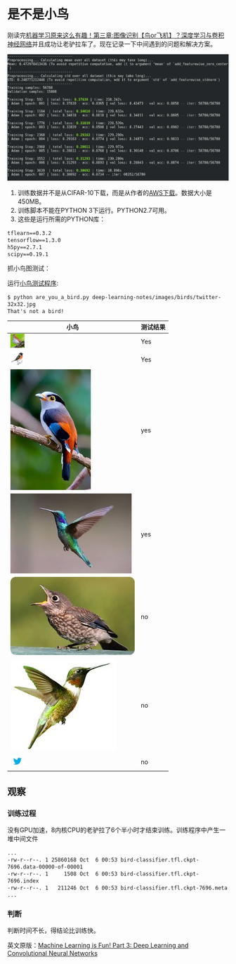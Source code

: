# 是不是小鸟

刚读完[机器学习原来这么有趣！第三章:图像识别【鸟or飞机】？深度学习与卷积神经网络](https://zhuanlan.zhihu.com/p/24524583)并且成功让老驴拉车了。现在记录一下中间遇到的问题和解决方案。

![running](https://github.com/chfw/deep-learning-notes/raw/master/images/bird-1.png)


1. 训练数据并不是从CIFAR-10下载，而是从作者的[AWS下载](https://medium.com/@ageitgey/good-question-a095787c12f1)。数据大小是450MB。
1. 训练脚本不能在PYTHON 3下运行。PYTHON2.7可用。
1. 这些是运行所需的PYTHON库：

```
tflearn==0.3.2
tensorflow==1.3.0
h5py==2.7.1
scipy==0.19.1
```

抓小鸟图测试：

运行[小鸟测试程序](https://gist.github.com/ageitgey/a40dded08e82e59724c70da23786bbf0):

```shell
$ python are_you_a_bird.py deep-learning-notes/images/birds/twitter-32x32.jpg 
That's not a bird!
```

|小鸟|测试结果|
|---|---|
|![bird1](https://github.com/chfw/deep-learning-notes/raw/master/images/birds/bird-32x32.png)| Yes  |
|![bird2](https://github.com/chfw/deep-learning-notes/raw/master/images/birds/bird2-32x32.png)| Yes |
|![big-bird](https://github.com/chfw/deep-learning-notes/raw/master/images/birds/bird.jpg)| yes|
|![big-bird2](https://github.com/chfw/deep-learning-notes/raw/master/images/birds/bird2.jpg)| yes|
|![big-bird3](https://github.com/chfw/deep-learning-notes/raw/master/images/birds/bird3.jpg)| no|
|![big-bird4](https://github.com/chfw/deep-learning-notes/raw/master/images/birds/bird4.jpg)| no|
|![twitter](https://github.com/chfw/deep-learning-notes/raw/master/images/birds/twitter-32x32.jpg)| no|


## 观察

### 训练过程

没有GPU加速，8内核CPU的老驴拉了6个半小时才结束训练。训练程序中产生一堆中间文件

```
...
-rw-r--r--. 1 25860168 Oct  6 00:53 bird-classifier.tfl.ckpt-7696.data-00000-of-00001
-rw-r--r--. 1     1508 Oct  6 00:53 bird-classifier.tfl.ckpt-7696.index
-rw-r--r--. 1   211246 Oct  6 00:53 bird-classifier.tfl.ckpt-7696.meta
...
```

### 判断

判断时间不长，得结论比训练快。



英文原版：[Machine Learning is Fun! Part 3: Deep Learning and Convolutional Neural Networks](https://medium.com/@ageitgey/machine-learning-is-fun-part-3-deep-learning-and-convolutional-neural-networks-f40359318721)